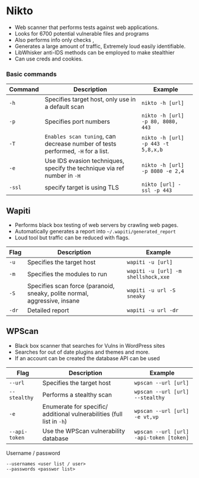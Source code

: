 # Nikto
* Web scanner that performs tests against web applications.
* Looks for 6700 potential vulnerable files and programs 
* Also performs info only checks ,
* Generates a large amount of traffic, Extremely loud easily identifiable.
* LibWhisker anti-IDS methods can be employed to make stealthier
* Can use creds and cookies. 
### Basic commands 
| Command | Description                                                                     | Example                            |
| ------- | ------------------------------------------------------------------------------- | ---------------------------------- |
| `-h`    | Specifies target host, only use in a default scan                               | `nikto -h [url]`                   |
| `-p`    | Specifies port numbers                                                          | `nikto -h [url] -p 80, 8080, 443`  |
| `-T`    | `Enables scan tuning`, can decrease number of tests performed, `-H` for a list. | `nikto -h [url] -p 443 -t 5,8,x,b` |
| `-e`    | Use IDS evasion techniques, specify the technique via ref number in `-H`        | `nikto -h [url] -p 8080 -e 2,4`    |
| `-ssl`  | specify target is using TLS                                                     | `nikto [url] -ssl -p 443`          |
## Wapiti
* Performs black box testing of web servers by crawling web pages.
* Automatically generates a report into `~/.wapiti/generated_report`
* Loud tool but traffic can be reduced with flags. 

| Flag  | Description                                                               | Example                             |
| ----- | ------------------------------------------------------------------------- | ----------------------------------- |
| `-u`  | Specifies the target host                                                 | `wapiti -u [url]`                   |
| `-m`  | Specifies the modules to run                                              | `wapiti -u [url] -m shellshock,xxe` |
| `-S`  | Specifies scan force (paranoid, sneaky, polite normal, aggressive, insane | `wapiti -u url -S sneaky`           |
| `-dr` | Detailed report                                                           | `wapiti -u url -dr`                 |
## WPScan
* Black box scanner that searches for Vulns in WordPress sites
* Searches for out of date plugins and themes and more.
* If an account can be created the database API can be used

| Flag          | Description                                                            | Example                                 |
| ------------- | ---------------------------------------------------------------------- | --------------------------------------- |
| `--url`       | Specifies the target host                                              | `wpscan --url [url]`                    |
| `--stealthy`  | Performs a stealthy scan                                               | `wpscan --url [url] --stealthy`         |
| `-e`          | Enumerate for specific/ additional vulnerabilities (full list in `-h`) | `wpscan --url [url] -e vt,vp`           |
| `--api-token` | Use the WPScan vulnerability database                                  | `wpscan --url [url] -api-token [token]` |

Username / password
```shell
--usernames <user list / user>
--passwords <passwor list>
```